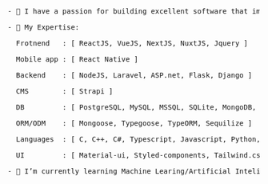 <pre>
- 👋 I have a passion for building excellent software that improves the lives of those around me.

- 💞️ My Expertise:

  Frotnend   : [ ReactJS, VueJS, NextJS, NuxtJS, Jquery ]
  
  Mobile app : [ React Native ]
  
  Backend    : [ NodeJS, Laravel, ASP.net, Flask, Django ]
  
  CMS        : [ Strapi ]
  
  DB         : [ PostgreSQL, MySQL, MSSQL, SQLite, MongoDB, Redis ]
  
  ORM/ODM    : [ Mongoose, Typegoose, TypeORM, Sequilize ]
  
  Languages  : [ C, C++, C#, Typescript, Javascript, Python, PHP, Java ]
  
  UI         : [ Material-ui, Styled-components, Tailwind.css, Vuetify, Bootstrap ]
   
- 🌱 I’m currently learning Machine Learing/Artificial Inteligence

</pre>

<!---
dev-samiur/dev-samiur is a ✨ special ✨ repository because its `README.md` (this file) appears on your GitHub profile.
You can click the Preview link to take a look at your changes.
--->
